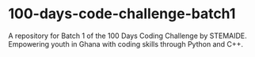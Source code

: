 # 100-days-code-challenge-batch1
A repository for Batch 1 of the 100 Days Coding Challenge by STEMAIDE. Empowering youth in Ghana with coding skills through Python and C++.
